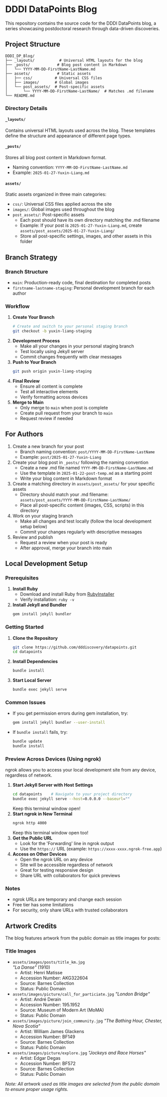 # DDDI DataPoints Blog

This repository contains the source code for the DDDI DataPoints blog, a series showcasing postdoctoral research through data-driven discoveries.

## Project Structure

```
DDDI_DP_Blog/
├── _layouts/           # Universal HTML layouts for the blog
├── _posts/            # Blog post content in Markdown
│   └── YYYY-MM-DD-FirstName-LastName.md
├── assets/            # Static assets
│   ├── css/          # Universal CSS files
│   ├── images/       # Global images
│   └── post_assets/  # Post-specific assets
│       └── YYYY-MM-DD-FirstName-LastName/  # Matches .md filename
└── README.md
```

### Directory Details
#### `_layouts/`
Contains universal HTML layouts used across the blog. These templates define the structure and appearance of different page types.

#### `_posts/`
Stores all blog post content in Markdown format. 
- Naming convention: `YYYY-MM-DD-FirstName-LastName.md`
- Example: `2025-01-27-Yuxin-Liang.md`

#### `assets/`
Static assets organized in three main categories:
- `css/`: Universal CSS files applied across the site
- `images/`: Global images used throughout the blog
- `post_assets/`: Post-specific assets
  - Each post should have its own directory matching the .md filename
  - Example: If your post is `2025-01-27-Yuxin-Liang.md`, create `assets/post_assets/2025-01-27-Yuxin-Liang/`
  - Store all post-specific settings, images, and other assets in this folder

## Branch Strategy

### Branch Structure
- `main`: Production-ready code, final destination for completed posts
- `firstname-lastname-staging`: Personal development branch for each author

### Workflow
1. **Create Your Branch**
   ```bash
   # Create and switch to your personal staging branch
   git checkout -b yuxin-liang-staging
   ```
2. **Development Process**
   - Make all your changes in your personal staging branch
   - Test locally using Jekyll server
   - Commit changes frequently with clear messages
3. **Push to Your Branch**
   ```bash
   git push origin yuxin-liang-staging
   ```
4. **Final Review**
   - Ensure all content is complete
   - Test all interactive elements
   - Verify formatting across devices
5. **Merge to Main**
   - Only merge to `main` when post is complete
   - Create pull request from your branch to `main`
   - Request review if needed

## For Authors
1. Create a new branch for your post
   - Branch naming convention: `post/YYYY-MM-DD-FirstName-LastName`
   - Example: `post/2025-01-27-Yuxin-Liang`
2. Create your blog post in `_posts/` following the naming convention
   - Create a new .md file named `YYYY-MM-DD-FirstName-LastName.md`
   - Use the template in `2025-01-22-post-temp.md` as a starting point
   - Write your blog content in Markdown format
3. Create a matching directory in `assets/post_assets/` for your specific assets
   - Directory should match your .md filename: `assets/post_assets/YYYY-MM-DD-FirstName-LastName/`
   - Place all post-specific content (images, CSS, scripts) in this directory
4. Work on your staging branch
   - Make all changes and test locally (follow the local development setup below)
   - Commit your changes regularly with descriptive messages
5. Review and publish
   - Request a review when your post is ready
   - After approval, merge your branch into main

## Local Development Setup
### Prerequisites
1. **Install Ruby**
   - Download and install Ruby from [RubyInstaller](https://rubyinstaller.org/)
   - Verify installation: `ruby -v`
2. **Install Jekyll and Bundler**
   ```bash
   gem install jekyll bundler
   ```
### Getting Started
1. **Clone the Repository**
   ```bash
   git clone https://github.com/dddiscovery/datapoints.git
   cd datapoints
   ```
2. **Install Dependencies**
   ```bash
   bundle install
   ```
3. **Start Local Server**
   ```bash
   bundle exec jekyll serve
   ```
### Common Issues
- If you get permission errors during gem installation, try:
  ```bash
  gem install jekyll bundler --user-install
  ```
- If `bundle install` fails, try:
  ```bash
  bundle update
  bundle install
  ```

### Preview Across Devices (Using ngrok)

ngrok allows you to access your local development site from any device, regardless of network.

1. **Start Jekyll Server with Host Settings**
   ```bash
   cd datapoints    # Navigate to your project directory
   bundle exec jekyll serve --host=0.0.0.0 --baseurl=""
   ```
   Keep this terminal window open!
2. **Start ngrok in New Terminal**
   ```bash
   ngrok http 4000
   ```
   Keep this terminal window open too!
3. **Get the Public URL**
   - Look for the 'Forwarding' line in ngrok output
   - Use the `https://` URL (example: `https://xxxx-xxxx.ngrok-free.app`)
4. **Access on Other Devices**
   - Open the ngrok URL on any device
   - Site will be accessible regardless of network
   - Great for testing responsive design
   - Share URL with collaborators for quick previews

### Notes
- ngrok URLs are temporary and change each session
- Free tier has some limitations
- For security, only share URLs with trusted collaborators

## Artwork Credits

The blog features artwork from the public domain as title images for posts:

### Title Images
- `assets/images/posts/title_km.jpg`  
  *"La Danse"* (1910)  
  - Artist: Henri Matisse  
  - Accession Number: AKG322604 
  - Source: Barnes Collection  
  - Status: Public Domain
- `assets/images/picture/call_for_particiate.jpg`
  *"London Bridge"*
  - Artist: André Derain
  - Accession Number: 195.1952
  - Source: Museum of Modern Art (MoMA)
  - Status: Public Domain
- `assets/images/picture/join_community.jpg`
  *"The Bathing Hour, Chester, Nova Scotia"*
  - Artist: William James Glackens
  - Accession Number: BF149
  - Source: Barnes Collection
  - Status: Public Domain
- `assets/images/picture/explore.jpg`
  *"Jockeys and Race Horses"*
  - Artist: Edgar Degas
  - Accession Number: BF572
  - Source: Barnes Collection
  - Status: Public Domain

*Note: All artwork used as title images are selected from the public domain to ensure proper usage rights.*

